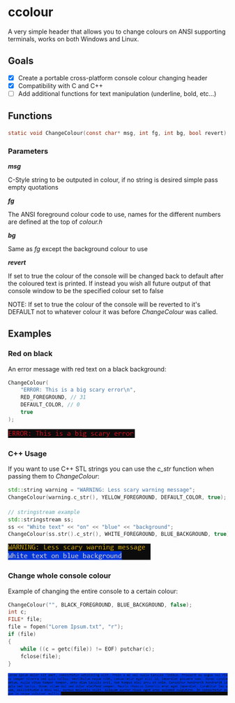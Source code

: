 # ccolour
A very simple header that allows you to change colours on ANSI supporting terminals, works on both Windows and Linux.

## Goals
- [x] Create a portable cross-platform console colour changing header
- [x] Compatibility with C and C++
- [ ] Add additional functions for text manipulation (underline, bold, etc...)

## Functions
```c
static void ChangeColour(const char* msg, int fg, int bg, bool revert)
```

### Parameters
***msg***

C-Style string to be outputed in colour, if no string is desired simple pass empty quotations 

***fg***

The ANSI foreground colour code to use, names for the different numbers are defined at the top of *colour.h*

***bg***

Same as *fg* except the background colour to use

***revert***

If set to true the colour of the console will be changed back to default after the coloured text is printed. If instead you wish all future output of that console window to be the specified colour set to false 

NOTE: If set to true the colour of the console will be reverted to it's DEFAULT not to whatever colour it was before *ChangeColour* was called.

## Examples
### Red on black
An error message with red text on a black background:
```c
ChangeColour(
    "ERROR: This is a big scary error\n",
    RED_FOREGROUND, // 31
    DEFAULT_COLOR, // 0
    true
);
```
![Red text on black background](img/red_on_black.png)

### C++ Usage
If you want to use C++ STL strings you can use the *c_str* function when passing them to *ChangeColour*:
```cpp
std::string warning = "WARNING: Less scary warning message";
ChangeColour(warning.c_str(), YELLOW_FOREGROUND, DEFAULT_COLOR, true);

// stringstream example
std::stringstream ss;
ss << "White text" << "on" << "blue" << "background";
ChangeColour(ss.str().c_str(), WHITE_FOREGROUND, BLUE_BACKGROUND, true);
```
![C++ usage example](img/cpp.png)

### Change whole console colour
Example of changing the entire console to a certain colour:

```c
ChangeColour("", BLACK_FOREGROUND, BLUE_BACKGROUND, false);
int c;
FILE* file;
file = fopen("Lorem Ipsum.txt", "r");
if (file)
{
    while ((c = getc(file)) != EOF) putchar(c);
    fclose(file);
}
```
![Entire screen colour change](img/whole_screen.png)

